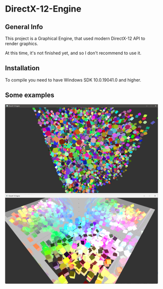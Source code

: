 # DirectX-12-Engine
## General Info


This project is a Graphical Engine, that used modern DirectX-12 API to render graphics.

At this time, it's not finished yet, and so I don't recommend to use it.

## Installation
To compile you need to have Windows SDK 10.0.19041.0 and higher.

## Some examples
![](Gifs/Image1.jpg)
![](Gifs/Image2.png)
